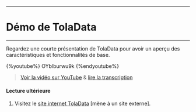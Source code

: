 ****
# Démo de TolaData
---

Regardez une courte présentation de TolaData pour avoir un aperçu des caractéristiques et fonctionnalités de base.

{%youtube%} OYblburwu9k {%endyoutube%}  
> [Voir la vidéo sur YouTube](https://www.youtube.com/embed/OYblburwu9k?rel=0) & [lire la transcription](https://docs.google.com/document/d/1DCaeMviBwSO5hGSfeh6Y9McPI6D1dzxJyDs5kKa4wug/edit#heading=h.uhcggc6nbidj)

#### Lecture ultérieure

1. Visitez le [site internet TolaData](https://www.toladata.com/) [mène à un site externe].



